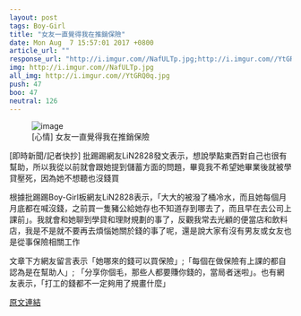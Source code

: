 ```yaml
---
layout: post
tags: Boy-Girl
title: "女友一直覺得我在推銷保險"
date: Mon Aug  7 15:57:01 2017 +0800
article_url: ""
response_url: "http://i.imgur.com//NafULTp.jpg;http://i.imgur.com//YtGRQ0q.jpg"
img: http://i.imgur.com//NafULTp.jpg
all_img: http://i.imgur.com//YtGRQ0q.jpg
push: 47
boo: 47
neutral: 126
---
```


<figure>
<img src="http://i.imgur.com//NafULTp.jpg" alt="image">
<figcaption>
[心情] 女友一直覺得我在推銷保險
</figcaption>
</figure>



[即時新聞/記者快抄] 批踢踢網友LiN2828發文表示，想說學點東西對自己也很有幫助，所以我從以前就會跟她提到儲蓄方面的問題，畢竟我不希望她畢業後就被學貸壓死，因為她不想聽也沒錢買

根據批踢踢Boy-Girl板網友LiN2828表示，「大大的被潑了桶冷水，而且她每個月月底都在喊沒錢，之前買一隻豬公給她存也不知道存到哪去了，而且早在去公司上課前」。我就會和她聊到學貸和理財規劃的事了，反觀我常去光顧的便當店和飲料店，我是不是就不要再去煩惱她關於錢的事了呢，還是說大家有沒有男友或女友也是從事保險相關工作

文章下方網友留言表示「她哪來的錢可以買保險」;「每個在做保險有上課的都自認為是在幫助人」; 「分享你個毛，那些人都要賺你錢的，當局者迷啦」。也有網友表示，「打工的錢都不一定夠用了規畫什麼」

<a href = "https://www.ptt.cc/bbs/Boy-Girl/M.1502092624.A.3FB.html">原文連結</a>

